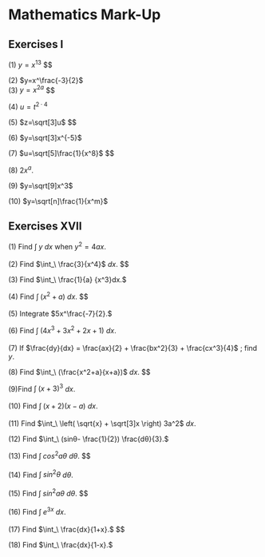 #  Mathematics Mark-Up

## Exercises I

(1) $y=x^{13}$ $\$ 

(2) $y=x^\frac{-3}{2}$  
(3) $y=x^{2a}$ $\$ 

(4) $u=t^{2·4}$ 

(5) $z=\sqrt[3]u$ $\$

(6) $y=\sqrt[3]x^{-5}$  

(7) $u=\sqrt[5]\frac{1}{x^8}$ $\$ 

(8) $2x^{a}.$  

(9) $y=\sqrt[9]x^3$

(10) $y=\sqrt[n]\frac{1}{x^m}$


## Exercises XVII

(1) Find $\int_\ y$ ${dx}$ when $y^2=4ax.$  

(2) Find $\int_\ \frac{3}{x^4}$ ${dx}.$  $\$ 

(3) Find $\int_\ \frac{1}{a} {x^3}dx.$  

(4) Find $\int_\ (x^2+a)$ $dx.$  $\$ 

(5) Integrate $5x^\frac{-7}{2}.$  

(6) Find $\int_\ (4x^3 + 3x^2 + 2x + 1)$ ${dx}.$  

(7) If $\frac{dy}{dx} = \frac{ax}{2} + \frac{bx^2}{3} + \frac{cx^3}{4}$ ; find $y.$   

(8) Find $\int_\ (\frac{x^2+a}{x+a})$ $dx.$ $\$ 

(9)Find $\int_\ (x+3)^3$ $dx.$  

(10) Find $\int_\ (x+2)(x-a)$ $dx.$   

(11) Find $\int_\ \left( \sqrt{x} + \sqrt[3]x \right) 3a^2$ $dx.$  

(12) Find $\int_\ (sinθ- \frac{1}{2}) \frac{dθ}{3}.$   

(13) Find $\int_\ cos^2aθ$ $dθ.$  $\$ 

(14) Find $\int_\ sin^2θ$ $dθ.$ 

(15) Find $\int_\ sin^2aθ$ $dθ.$  $\$ 

(16) Find $\int_\ e^{3x}$ $dx.$  

(17) Find $\int_\ \frac{dx}{1+x}.$  $\$ 

(18) Find $\int_\ \frac{dx}{1-x}.$ 

